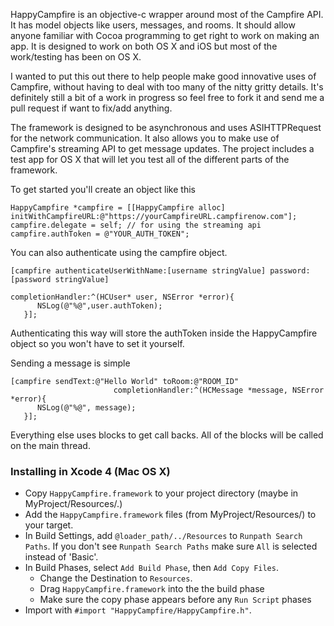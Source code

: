 HappyCampfire is an objective-c wrapper around most of the Campfire API. It has model objects like users, messages, and rooms. It should allow anyone familiar with Cocoa programming to get right to work on making an app. It is designed to work on both OS X and iOS but most of the work/testing has been on OS X.

I wanted to put this out there to help people make good innovative uses of Campfire, without having to deal with too many of the nitty gritty details. It's definitely still a bit of a work in progress so feel free to fork it and send me a pull request if want to fix/add anything.

The framework is designed to be asynchronous and uses ASIHTTPRequest for the network communication. It also allows you to make use of Campfire's streaming API to get message updates. The project includes a test app for OS X that will let you test all of the different parts of the framework.

To get started you'll create an object like this

```objc
HappyCampfire *campfire = [[HappyCampfire alloc] initWithCampfireURL:@"https://yourCampfireURL.campfirenow.com"];
campfire.delegate = self; // for using the streaming api
campfire.authToken = @"YOUR_AUTH_TOKEN";
```
You can also authenticate using the campfire object.

```objc
[campfire authenticateUserWithName:[username stringValue] password:[password stringValue] 
                                                 completionHandler:^(HCUser* user, NSError *error){
      NSLog(@"%@",user.authToken);
   }];
```
Authenticating this way will store the authToken inside the HappyCampfire object so you won't have to set it yourself.

Sending a message is simple

```objc
[campfire sendText:@"Hello World" toRoom:@"ROOM_ID" 
                       completionHandler:^(HCMessage *message, NSError *error){
      NSLog(@"%@", message);
   }];
```

Everything else uses blocks to get call backs. All of the blocks will be called on the main thread.

### Installing in Xcode 4 (Mac OS X)

- Copy `HappyCampfire.framework` to your project directory (maybe in MyProject/Resources/.)
- Add the `HappyCampfire.framework` files (from MyProject/Resources/) to your target.
- In Build Settings, add `@loader_path/../Resources` to `Runpath Search Paths`. If you don't see `Runpath Search Paths` make sure `All` is selected instead of 'Basic'.
- In Build Phases, select `Add Build Phase`, then `Add Copy Files`.
  - Change the Destination to `Resources`.
  - Drag `HappyCampfire.framework` into the the build phase
  - Make sure the copy phase appears before any `Run Script` phases
- Import with `#import "HappyCampfire/HappyCampfire.h"`.
